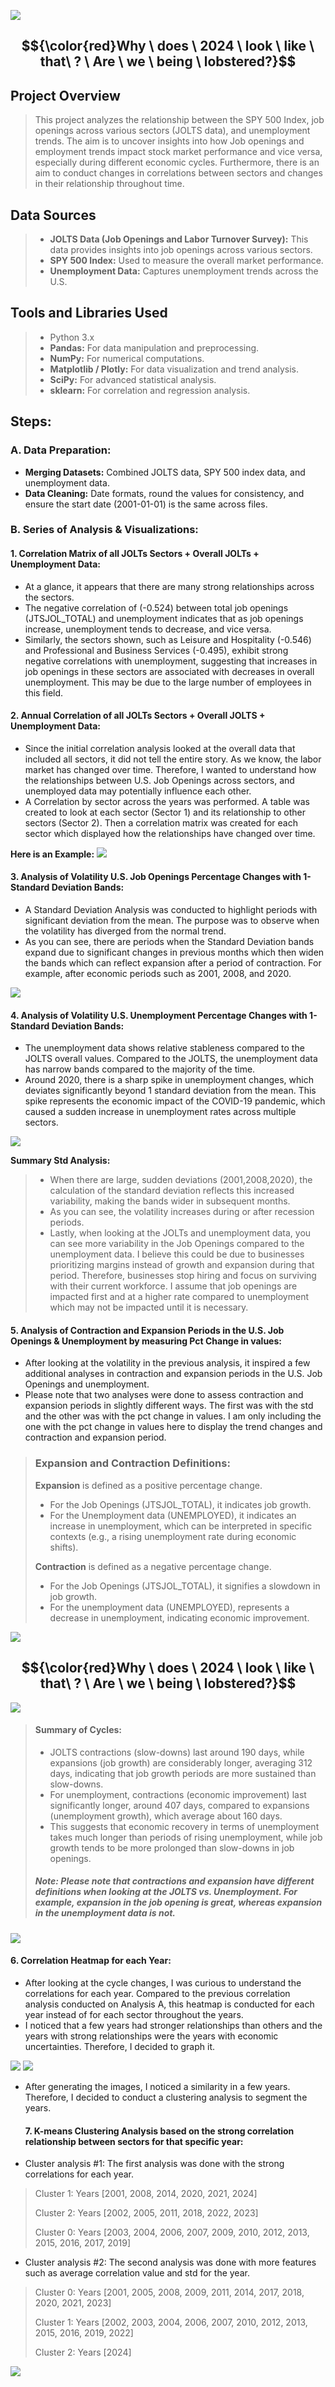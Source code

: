 ![](Banner_SPY_JOLTS_AllSectors.png)
## $${\color{red}Why \ does \ 2024 \ look \ like \ that\ ? \ Are \ we \ being \ lobstered?}$$

## Project Overview
> This project analyzes the relationship between the SPY 500 Index, job openings across various sectors (JOLTS data), and unemployment trends. The aim is to uncover insights into how Job openings and employment trends impact stock market performance and vice versa, especially during different economic cycles. Furthermore, there is an aim to conduct changes in correlations between sectors and changes in their relationship throughout time. 

## Data Sources

>- **JOLTS Data (Job Openings and Labor Turnover Survey):** This data provides insights into job openings across various sectors.
>- **SPY 500 Index:** Used to measure the overall market performance.
>- **Unemployment Data:** Captures unemployment trends across the U.S.

## Tools and Libraries Used

>- Python 3.x
>- **Pandas:** For data manipulation and preprocessing.
>- **NumPy:** For numerical computations.
>- **Matplotlib / Plotly:** For data visualization and trend analysis.
>- **SciPy:** For advanced statistical analysis.
>- **sklearn:** For correlation and regression analysis.

## Steps: 
### **A. Data Preparation:**
- **Merging Datasets:** Combined JOLTS data, SPY 500 index data, and unemployment data.
- **Data Cleaning:** Date formats, round the values for consistency, and ensure the start date (2001-01-01) is the same across files.

### **B. Series of Analysis & Visualizations:**
  #### **1. Correlation Matrix of all JOLTs Sectors + Overall JOLTs + Unemployment Data:**
  - At a glance, it appears that there are many strong relationships across the sectors. 
  - The negative correlation of (-0.524) between total job openings (JTSJOL_TOTAL) and unemployment indicates that as job openings increase, unemployment tends to decrease, and vice versa.
  - Similarly, the sectors shown, such as Leisure and Hospitality (-0.546) and Professional and Business Services (-0.495), exhibit strong negative correlations with unemployment, suggesting that increases in job openings in these sectors are associated with decreases in overall unemployment. This may be due to the large number of employees in this field.
  #### **2. Annual Correlation of all JOLTs Sectors + Overall JOLTS + Unemployment Data:**
  - Since the initial correlation analysis looked at the overall data that included all sectors, it did not tell the entire story. As we know, the labor market has changed over time. Therefore, I wanted to understand how the relationships between U.S. Job Openings across sectors, and unemployed data may potentially influence each other.
  - A Correlation by sector across the  years was performed. A table was created to look at each sector (Sector 1) and its relationship to other sectors (Sector 2). Then a correlation matrix was created for each sector which displayed how the relationships have changed over time.
    
**Here is an Example:**
![](images/jolts_annual_correlations.png)

  #### **3. Analysis of Volatility U.S. Job Openings Percentage Changes with 1-Standard Deviation Bands:**
  - A Standard Deviation Analysis was conducted to highlight periods with significant deviation from the mean. The purpose was to observe when the volatility has diverged from the normal trend.
  - As you can see, there are periods when the Standard Deviation bands expand due to significant changes in previous months which then widen the bands which can reflect expansion after a period of contraction. For example, after economic periods such as  2001, 2008, and 2020.
    
![](images/jolts_std.png)
    
  #### **4. Analysis of Volatility U.S. Unemployment Percentage Changes with 1-Standard Deviation Bands:**
  - The unemployment data shows relative stableness compared to the JOLTS overall values. Compared to the JOLTS, the unemployment data has narrow bands compared to the majority of the time.
  - Around 2020, there is a sharp spike in unemployment changes, which deviates significantly beyond 1 standard deviation from the mean. This spike represents the economic impact of the COVID-19 pandemic, which caused a sudden increase in unemployment rates across multiple sectors.

![](images/unemployment_std.png)

**Summary Std Analysis:**
> - When there are large, sudden deviations (2001,2008,2020), the calculation of the standard deviation reflects this increased variability, making the bands wider in subsequent months.
> - As you can see, the volatility increases during or after recession periods. 
> - Lastly, when looking at the JOLTs and unemployment data, you can see more variability in the Job Openings compared to the unemployment data. I believe this could be due to businesses prioritizing margins instead of growth and expansion during that period. Therefore, businesses stop hiring and focus on surviving with their current workforce. I assume that job openings are impacted first and at a higher rate compared to unemployment which may not be impacted until it is necessary. 

  #### **5. Analysis of Contraction and Expansion Periods in the U.S. Job Openings & Unemployment by measuring Pct Change in values:**
  - After looking at the volatility in the previous analysis, it inspired a few additional analyses in contraction and expansion periods in the U.S. Job Openings and unemployment. 
  - Please note that two analyses were done to assess contraction and expansion periods in slightly different ways. The first was with the std and the other was with the pct change in values. I am only including the one with the pct change in values here to display the trend changes and contraction and expansion period.
>
> ### **Expansion and Contraction Definitions:**
>  **Expansion** is defined as a positive percentage change.
>- For the Job Openings (JTSJOL_TOTAL), it indicates job growth.
>- For the Unemployment data (UNEMPLOYED), it indicates an increase in unemployment, which can be interpreted in specific contexts (e.g., a rising unemployment rate during economic shifts).
>  
>  **Contraction** is defined as a negative percentage change.
>- For the Job Openings (JTSJOL_TOTAL), it signifies a slowdown in job growth.
>- For the unemployment data (UNEMPLOYED), represents a decrease in unemployment, indicating economic improvement.
>
![](images/jolts_cycles.png)
## $${\color{red}Why \ does \ 2024 \ look \ like \ that\ ? \ Are \ we \ being \ lobstered?}$$
![](images/unemployment_cycles.png)

  > #### **Summary of Cycles:**
> - JOLTS contractions (slow-downs) last around 190 days, while expansions (job growth) are considerably longer, averaging 312 days, indicating that job growth periods are more sustained than slow-downs.
> - For unemployment, contractions (economic improvement) last significantly longer, around 407 days, compared to expansions (unemployment growth), which average about 160 days. 
> - This suggests that economic recovery in terms of unemployment takes much longer than periods of rising unemployment, while job growth tends to be more prolonged than slow-downs in job openings.
> ##### **Note: Please note that contractions and expansion have different definitions when looking at the JOLTS vs. Unemployment. For example, expansion in the job opening is great, whereas expansion in the unemployment data is not.** 
>>

![](images/CycleSummaryTable.PNG)

  #### **6. Correlation Heatmap for each Year:**
- After looking at the cycle changes, I was curious to understand the correlations for each year. Compared to the previous correlation analysis conducted on Analysis A, this heatmap is conducted for each year instead of for each sector throughout the years.
- I noticed that a few years had stronger relationships than others and the years with strong relationships were the years with economic uncertainties. Therefore, I decided to graph it.

![](images/StrongNegativeRelationships.png)
![](images/StrongPositiveRelationships.png)

- After generating the images, I noticed a similarity in a few years. Therefore, I decided to conduct a clustering analysis to segment the years.

  #### **7. K-means Clustering Analysis based on the strong correlation relationship between sectors for that specific year:**
- Cluster analysis #1: The first analysis was done with the strong correlations for each year.
> Cluster 1: Years [2001, 2008, 2014, 2020, 2021, 2024]
> 
> Cluster 2: Years [2002, 2005, 2011, 2018, 2022, 2023]
> 
> Cluster 0: Years [2003, 2004, 2006, 2007, 2009, 2010, 2012, 2013, 2015, 2016, 2017, 2019]

- Cluster analysis #2: The second analysis was done with more features such as average correlation value and std for the year.
> Cluster 0: Years [2001, 2005, 2008, 2009, 2011, 2014, 2017, 2018, 2020, 2021, 2023]
> 
> Cluster 1: Years [2002, 2003, 2004, 2006, 2007, 2010, 2012, 2013, 2015, 2016, 2019, 2022]
> 
> Cluster 2: Years [2024]

![](images/WHATDOESITMEAN.jpg)
